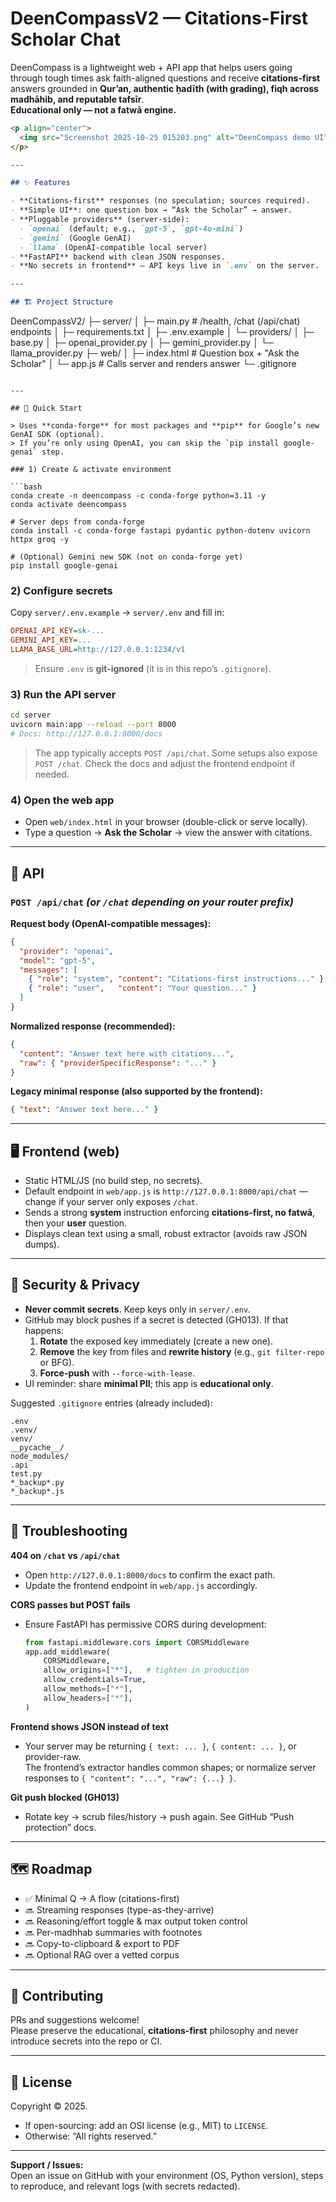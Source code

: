 # DeenCompassV2 — Citations-First Scholar Chat

DeenCompass is a lightweight web + API app that helps users going through tough times ask faith-aligned questions and receive **citations-first** answers grounded in **Qur’an, authentic ḥadīth (with grading), fiqh across madhāhib, and reputable tafsīr**.  
**Educational only — not a fatwā engine.**


```md
<p align="center">
  <img src="Screenshot 2025-10-25 015203.png" alt="DeenCompass demo UI" width="820">
</p>

---

## ✨ Features

- **Citations-first** responses (no speculation; sources required).
- **Simple UI**: one question box → “Ask the Scholar” → answer.
- **Pluggable providers** (server-side):
  - `openai` (default; e.g., `gpt-5`, `gpt-4o-mini`)
  - `gemini` (Google GenAI)
  - `llama` (OpenAI-compatible local server)
- **FastAPI** backend with clean JSON responses.
- **No secrets in frontend** — API keys live in `.env` on the server.

---

## 🏗️ Project Structure

```
DeenCompassV2/
├─ server/
│  ├─ main.py                  # /health, /chat (/api/chat) endpoints
│  ├─ requirements.txt
│  ├─ .env.example
│  └─ providers/
│     ├─ base.py
│     ├─ openai_provider.py
│     ├─ gemini_provider.py
│     └─ llama_provider.py
├─ web/
│  ├─ index.html               # Question box + "Ask the Scholar"
│  └─ app.js                   # Calls server and renders answer
└─ .gitignore
```

---

## 🚀 Quick Start

> Uses **conda-forge** for most packages and **pip** for Google’s new GenAI SDK (optional).  
> If you’re only using OpenAI, you can skip the `pip install google-genai` step.

### 1) Create & activate environment

```bash
conda create -n deencompass -c conda-forge python=3.11 -y
conda activate deencompass

# Server deps from conda-forge
conda install -c conda-forge fastapi pydantic python-dotenv uvicorn httpx groq -y

# (Optional) Gemini new SDK (not on conda-forge yet)
pip install google-genai
```

### 2) Configure secrets

Copy `server/.env.example` → `server/.env` and fill in:

```ini
OPENAI_API_KEY=sk-...
GEMINI_API_KEY=...
LLAMA_BASE_URL=http://127.0.0.1:1234/v1
```

> Ensure `.env` is **git-ignored** (it is in this repo’s `.gitignore`).

### 3) Run the API server

```bash
cd server
uvicorn main:app --reload --port 8000
# Docs: http://127.0.0.1:8000/docs
```

> The app typically accepts `POST /api/chat`. Some setups also expose `POST /chat`. Check the docs and adjust the frontend endpoint if needed.

### 4) Open the web app

- Open `web/index.html` in your browser (double-click or serve locally).
- Type a question → **Ask the Scholar** → view the answer with citations.

---

## 🔌 API

### `POST /api/chat`  *(or `/chat` depending on your router prefix)*

**Request body (OpenAI-compatible messages):**
```json
{
  "provider": "openai",
  "model": "gpt-5",
  "messages": [
    { "role": "system", "content": "Citations-first instructions..." },
    { "role": "user",   "content": "Your question..." }
  ]
}
```

**Normalized response (recommended):**
```json
{
  "content": "Answer text here with citations...",
  "raw": { "providerSpecificResponse": "..." }
}
```

**Legacy minimal response (also supported by the frontend):**
```json
{ "text": "Answer text here..." }
```

---

## 🖥️ Frontend (web)

- Static HTML/JS (no build step, no secrets).
- Default endpoint in `web/app.js` is `http://127.0.0.1:8000/api/chat` — change if your server only exposes `/chat`.
- Sends a strong **system** instruction enforcing **citations-first, no fatwā**, then your **user** question.
- Displays clean text using a small, robust extractor (avoids raw JSON dumps).

---

## 🔐 Security & Privacy

- **Never commit secrets**. Keep keys only in `server/.env`.
- GitHub may block pushes if a secret is detected (GH013). If that happens:
  1. **Rotate** the exposed key immediately (create a new one).
  2. **Remove** the key from files and **rewrite history** (e.g., `git filter-repo` or BFG).
  3. **Force-push** with `--force-with-lease`.
- UI reminder: share **minimal PII**; this app is **educational only**.

Suggested `.gitignore` entries (already included):

```
.env
.venv/
venv/
__pycache__/
node_modules/
.api
test.py
*_backup*.py
*_backup*.js
```

---

## 🧰 Troubleshooting

**404 on `/chat` vs `/api/chat`**  
- Open `http://127.0.0.1:8000/docs` to confirm the exact path.
- Update the frontend endpoint in `web/app.js` accordingly.

**CORS passes but POST fails**  
- Ensure FastAPI has permissive CORS during development:
  ```python
  from fastapi.middleware.cors import CORSMiddleware
  app.add_middleware(
      CORSMiddleware,
      allow_origins=["*"],   # tighten in production
      allow_credentials=True,
      allow_methods=["*"],
      allow_headers=["*"],
  )
  ```

**Frontend shows JSON instead of text**  
- Your server may be returning `{ text: ... }`, `{ content: ... }`, or provider-raw.  
  The frontend’s extractor handles common shapes; or normalize server responses to `{ "content": "...", "raw": {...} }`.

**Git push blocked (GH013)**  
- Rotate key → scrub files/history → push again. See GitHub “Push protection” docs.

---

## 🗺️ Roadmap

- ✅ Minimal Q → A flow (citations-first)
- 🔜 Streaming responses (type-as-they-arrive)
- 🔜 Reasoning/effort toggle & max output token control
- 🔜 Per-madhhab summaries with footnotes
- 🔜 Copy-to-clipboard & export to PDF
- 🔜 Optional RAG over a vetted corpus

---

## 🤝 Contributing

PRs and suggestions welcome!  
Please preserve the educational, **citations-first** philosophy and never introduce secrets into the repo or CI.

---

## 📄 License

Copyright © 2025.

- If open-sourcing: add an OSI license (e.g., MIT) to `LICENSE`.
- Otherwise: “All rights reserved.”

---

**Support / Issues:**  
Open an issue on GitHub with your environment (OS, Python version), steps to reproduce, and relevant logs (with secrets redacted).
